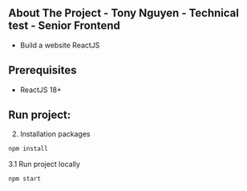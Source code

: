 ## About The Project - Tony Nguyen - Technical test - Senior Frontend

- Build a website ReactJS

## Prerequisites

- ReactJS 18+

## Run project:

2. Installation packages 
```sh
npm install
```
3.1 Run project locally
```sh
npm start
```